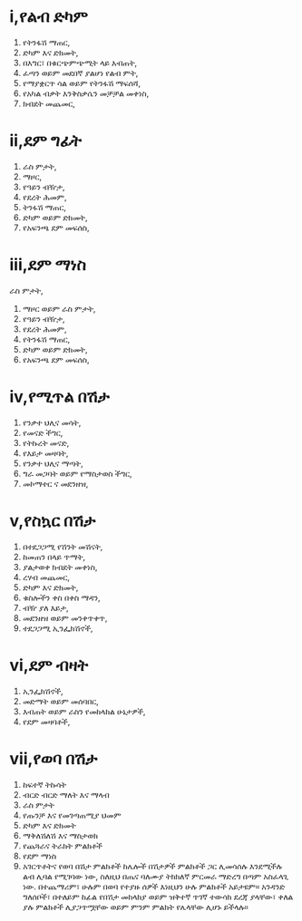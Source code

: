 # i,የልብ ድካም
1. የትንፋሽ ማጠር,
2. ድካም እና ድክመት,
3. በእግር፣ በቁርጭምጭሚት ላይ እብጠት,
4. ፈጣን ወይም መደበኛ ያልሆነ የልብ ምት,
5. የማያቋርጥ ሳል ወይም የትንፋሽ ማፍሰሻ,
6. የአካል ብቃት እንቅስቃሴን መቻቻል መቀነስ,
7. ክብደት መጨመር,
# ii,ደም ግፊት
1. ራስ ምታት,
2. ማዞር, 
3. የዓይን ብዥታ,
4. የደረት ሕመም,
5. ትንፋሽ ማጠር,
6. ድካም ወይም ድክመት,
7. የአፍንጫ ደም መፍሰስ,
# iii,ደም ማነስ
ራስ ምታት,
1. ማዞር ወይም ራስ ምታት,
2. የዓይን ብዥታ,
3. የደረት ሕመም,
4. የትንፋሽ ማጠር,
5. ድካም ወይም ድክመት,
6. የአፍንጫ ደም መፍሰስ,
# iv,የሚጥል በሽታ
1. የንቃተ ህሊና መሳት,
2. የመናድ ችግር,
3. የትኩረት መናድ,
4. የእይታ መዛባት,
5. የንቃተ ህሊና ማጣት,
6. ግራ መጋባት ወይም የማስታወስ ችግር,
7. መኮማተር ና መደንዘዝ,
# v,የስኳር በሽታ
1. በተደጋጋሚ የሽንት መሽናት,
2. ከመጠን በላይ ጥማት,
3. ያልታወቀ ክብደት መቀነስ,
4. ረሃብ መጨመር,
5. ድካም እና ድክመት,
6. ቁስሎችን ቀስ በቀስ ማዳን,
7. ብዥ ያለ እይታ,
8. መደንዘዝ ወይም መንቀጥቀጥ,
9. ተደጋጋሚ ኢንፌክሽኖች,
# vi,ደም ብዛት
1. ኢንፌክሽኖች,
2. መድማት ወይም መሰባበር,
3. እብጠት ወይም ራስን የመከላከል ሁኔታዎች,
4. የደም መዛባቶች,
# vii,የወባ በሽታ
1. ከፍተኛ ትኩሳት
2. ብርድ ብርድ ማለት እና ማላብ 
3. ራስ ምታት
4. የጡንቻ እና የመገጣጠሚያ ህመም 
5. ድካም እና ድክመት
6. ማቅለሽለሽ እና ማስታወክ
7. የጨጓራና ትራክት ምልክቶች
8. የደም ማነስ
9. አገርጥቶትና
የወባ በሽታ ምልክቶች ከሌሎች በሽታዎች ምልክቶች ጋር ሊመሳሰሉ እንደሚችሉ ልብ ሊባል የሚገባው ነው, ስለዚህ በጤና ባለሙያ ትክክለኛ ምርመራ ማድረግ በጣም አስፈላጊ ነው. በተጨማሪም፣ ሁሉም በወባ የተያዙ ሰዎች እነዚህን ሁሉ ምልክቶች አይታዩም። አንዳንድ ግለሰቦች፣ በተለይም ከፊል የበሽታ መከላከያ ወይም ዝቅተኛ ጥገኛ ተውሳክ ደረጃ ያላቸው፣ ቀለል ያሉ ምልክቶች ሊያጋጥሟቸው ወይም ምንም ምልክት የሌላቸው ሊሆኑ ይችላሉ።
